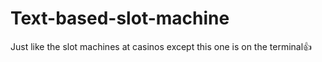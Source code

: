 # Text-based-slot-machine
Just like the slot machines at casinos
except this one is on the terminal👍
